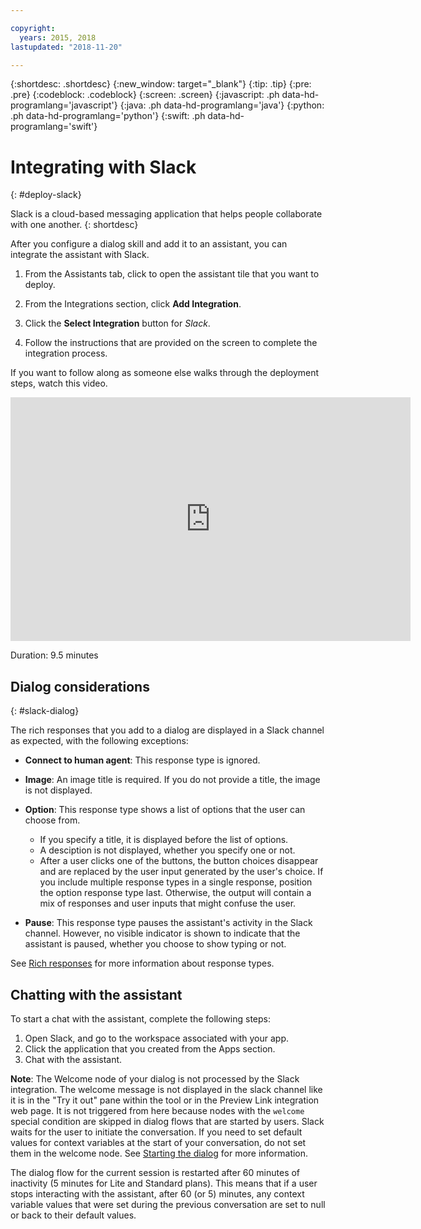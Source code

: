 ```yaml
---

copyright:
  years: 2015, 2018
lastupdated: "2018-11-20"

---
```


{:shortdesc: .shortdesc}
{:new_window: target="_blank"}
{:tip: .tip}
{:pre: .pre}
{:codeblock: .codeblock}
{:screen: .screen}
{:javascript: .ph data-hd-programlang='javascript'}
{:java: .ph data-hd-programlang='java'}
{:python: .ph data-hd-programlang='python'}
{:swift: .ph data-hd-programlang='swift'}

# Integrating with Slack
{: #deploy-slack}

Slack is a cloud-based messaging application that helps people collaborate with one another.
{: shortdesc}

After you configure a dialog skill and add it to an assistant, you can integrate the assistant with Slack.

1.  From the Assistants tab, click to open the assistant tile that you want to deploy.

1.  From the Integrations section, click **Add Integration**.

1.  Click the **Select Integration** button for *Slack*.

1.  Follow the instructions that are provided on the screen to complete the integration process.

If you want to follow along as someone else walks through the deployment steps, watch this video.

<iframe class="embed-responsive-item" id="youtubeplayer" title="Walkthrough of the Slack deployment steps" type="text/html" width="640" height="390" src="https://www.youtube.com/embed/RBGBPJ8h4HQ?rel=0" frameborder="0" webkitallowfullscreen mozallowfullscreen allowfullscreen> </iframe>

Duration: 9.5 minutes

## Dialog considerations
{: #slack-dialog}

The rich responses that you add to a dialog are displayed in a Slack channel as expected, with the following exceptions:

- **Connect to human agent**: This response type is ignored.

- **Image**: An image title is required. If you do not provide a title, the image is not displayed.

- **Option**: This response type shows a list of options that the user can choose from.

  - If you specify a title, it is displayed before the list of options.
  - A desciption is not displayed, whether you specify one or not.
  - After a user clicks one of the buttons, the button choices disappear and are replaced by the user input generated by the user's choice. If you include multiple response types in a single response, position the option response type last. Otherwise, the output will contain a mix of responses and user inputs that might confuse the user.

- **Pause**: This response type pauses the assistant's activity in the Slack channel. However, no visible indicator is shown to indicate that the assistant is paused, whether you choose to show typing or not.

See [Rich responses](dialog-overview.html#multimedia) for more information about response types.

## Chatting with the assistant

To start a chat with the assistant, complete the following steps:

1.  Open Slack, and go to the workspace associated with your app.
1.  Click the application that you created from the Apps section.
1.  Chat with the assistant.

**Note**: The Welcome node of your dialog is not processed by the Slack integration. The welcome message is not displayed in the slack channel like it is in the "Try it out" pane within the tool or in the Preview Link integration web page. It is not triggered from here because nodes with the `welcome` special condition are skipped in dialog flows that are started by users. Slack waits for the user to initiate the conversation. If you need to set default values for context variables at the start of your conversation, do not set them in the welcome node. See [Starting the dialog](dialog-start.html) for more information.

The dialog flow for the current session is restarted after 60 minutes of inactivity (5 minutes for Lite and Standard plans). This means that if a user stops interacting with the assistant, after 60 (or 5) minutes, any context variable values that were set during the previous conversation are set to null or back to their default values.

